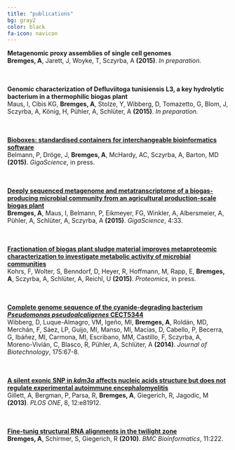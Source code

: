 ```yaml
---
title: "publications"
bg: gray2
color: black
fa-icon: navicon
---
```


**Metagenomic proxy assemblies of single cell genomes**  
**Bremges, A**, Jarett, J, Woyke, T, Sczyrba, A **(2015)**. *In preparation.*

<br/><br/>
**Genomic characterization of Defluviitoga tunisiensis L3, a key hydrolytic bacterium in a thermophilic biogas plant**  
Maus, I, Cibis KG, **Bremges, A**, Stolze, Y, Wibberg, D, Tomazetto, G, Blom, J, Sczyrba, A, König, H, Pühler, A, Schlüter, A **(2015)**. *In preparation.*

<br/><br/>
**<a href="https://github.com/bioboxes/commentary-article/blob/master/article.md" target="_blank">Bioboxes: standardised containers for interchangeable bioinformatics software</a>**  
Belmann, P, Dröge, J, **Bremges, A**, McHardy, AC, Sczyrba, A, Barton, MD **(2015)**. *GigaScience*, in press.

<br/><br/>
**<a href="http://dx.doi.org/10.1186/s13742-015-0073-6" target="_blank">Deeply sequenced metagenome and metatranscriptome of a biogas-producing microbial community from an agricultural production-scale biogas plant</a>**  
**Bremges, A**, Maus, I, Belmann, P, Eikmeyer, FG, Winkler, A, Albersmeier, A, Pühler, A, Schlüter, A, Sczyrba, A **(2015)**. *GigaScience*, 4:33.

<br/><br/>
**<a href="http://dx.doi.org/10.1002/pmic.201400557" target="_blank">Fractionation of biogas plant sludge material improves metaproteomic characterization to investigate metabolic activity of microbial communities</a>**  
Kohrs, F, Wolter, S, Benndorf, D, Heyer, R, Hoffmann, M, Rapp, E, **Bremges, A**, Sczyrba, A, Schlüter, A, Reichl, U **(2015)**. *Proteomics*, in press.

<br/><br/>
**<a href="http://dx.doi.org/10.1016/j.jbiotec.2014.02.004" target="_blank">Complete genome sequence of the cyanide-degrading bacterium *Pseudomonas pseudoalcaligenes* CECT5344</a>**  
Wibberg, D, Luque-Almagro, VM, Igeño, MI, **Bremges, A**, Roldán, MD, Merchán, F, Sáez, LP, Guijo, MI, Manso, MI, Macías, D, Cabello, P, Becerra, G, Ibáñez, MI, Carmona, MI, Escribano, MM, Castillo, F, Sczyrba, A, Moreno-Vivián, C, Blasco, R, Pühler, A, Schlüter, A **(2014)**. *Journal of Biotechnology*, 175:67-8.

<br/><br/>
**<a href="http://dx.doi.org/10.1371/journal.pone.0081912" target="_blank">A silent exonic SNP in *kdm3a* affects nucleic acids structure but does not regulate experimental autoimmune encephalomyelitis</a>**  
Gillett, A, Bergman, P, Parsa, R, **Bremges, A**, Giegerich, R, Jagodic, M **(2013)**. *PLOS ONE*, 8, 12:e81912.

<br/><br/>
**<a href="http://dx.doi.org/10.1186/1471-2105-11-222" target="_blank">Fine-tunig structural RNA alignments in the twilight zone</a>**  
**Bremges, A**, Schirmer, S, Giegerich, R **(2010)**. *BMC Bioinformatics*, 11:222.
